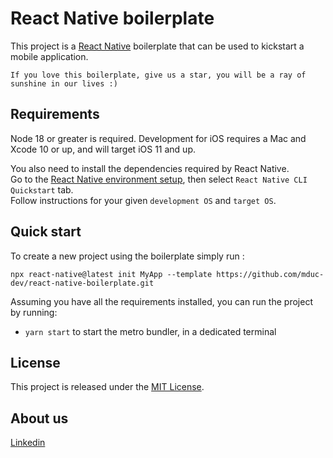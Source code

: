 # React Native boilerplate

This project is a [React Native](https://facebook.github.io/react-native/) boilerplate that can be used to kickstart a mobile application.


```
If you love this boilerplate, give us a star, you will be a ray of sunshine in our lives :)
```

## Requirements

Node 18 or greater is required. Development for iOS requires a Mac and Xcode 10 or up, and will target iOS 11 and up.

You also need to install the dependencies required by React Native.  
Go to the [React Native environment setup](https://reactnative.dev/docs/environment-setup), then select `React Native CLI Quickstart` tab.  
Follow instructions for your given `development OS` and `target OS`.

## Quick start

To create a new project using the boilerplate simply run :

```
npx react-native@latest init MyApp --template https://github.com/mduc-dev/react-native-boilerplate.git
```

Assuming you have all the requirements installed, you can run the project by running:

- `yarn start` to start the metro bundler, in a dedicated terminal


## License

This project is released under the [MIT License](LICENSE).

## About us

[Linkedin](https://www.linkedin.com/in/mduc-dev/)
